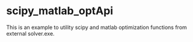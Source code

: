 # scipy_matlab_optApi
This is an example to utility scipy and matlab optimization functions from external solver.exe. 
